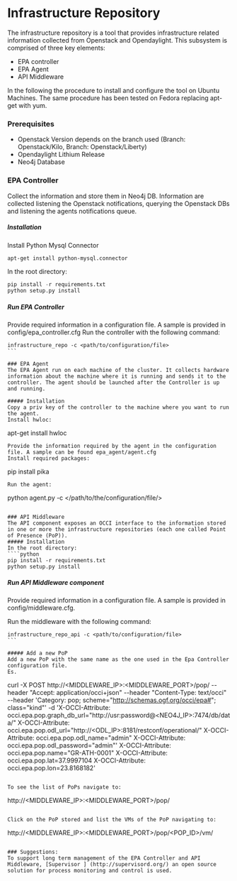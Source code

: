 # Infrastructure Repository

The infrastructure repository is a tool that provides infrastructure related information collected from Openstack and Opendaylight. This subsystem is comprised of three key elements:

* EPA controller
* EPA Agent
* API Middleware

In the following the procedure to install and configure the tool on Ubuntu Machines. The same procedure has been tested on Fedora replacing apt-get with yum.

### Prerequisites
* Openstack Version depends on the branch used (Branch: Openstack/Kilo, Branch: Openstack/Liberty)
* Opendaylight Lithium Release
* Neo4j Database

### EPA Controller
Collect the information and store them in Neo4j DB. 
Information are collected listening the Openstack notifications, querying the Openstack DBs and listening the agents notifications queue.

##### Installation
Install Python Mysql Connector
```
apt-get install python-mysql.connector
```
In the root directory:
````python
pip install -r requirements.txt
python setup.py install
````
##### Run EPA Controller
Provide required information in a configuration file.
A sample is provided in config/epa_controller.cfg
Run the controller with the following command:
````
infrastructure_repo -c <path/to/configuration/file>
```

### EPA Agent
The EPA Agent run on each machine of the cluster. It collects hardware information about the machine where it is running and sends it to the controller. The agent should be launched after the Controller is up and running.

##### Installation
Copy a priv key of the controller to the machine where you want to run the agent.
Install hwloc:
````
apt-get install hwloc 
````
Provide the information required by the agent in the configuration file. A sample can be found epa_agent/agent.cfg
Install required packages:
````
pip install pika
```
Run the agent:
````
python agent.py -c </path/to/the/configuration/file/>
```

### API Middleware
The API component exposes an OCCI interface to the information stored in one or more the infrastructure repositories (each one called Point of Presence (PoP)).
##### Installation
In the root directory:
````python
pip install -r requirements.txt
python setup.py install
```

##### Run API Middleware component
Provide required information in a configuration file.
A sample is provided in config/middleware.cfg.

Run the middleware with the following command:
````
infrastructure_repo_api -c <path/to/configuration/file>
```

##### Add a new PoP
Add a new PoP with the same name as the one used in the Epa Controller configuration file.
Es.
````
curl -X POST http://<MIDDLEWARE_IP>:<MIDDLEWARE_PORT>/pop/ --header "Accept: application/occi+json" --header "Content-Type: text/occi" --header 'Category: pop; scheme="http://schemas.ogf.org/occi/epa#"; class="kind"' 
-d  'X-OCCI-Attribute: occi.epa.pop.graph_db_url="http://usr:password@<NEO4J_IP>:7474/db/data/" X-OCCI-Attribute: occi.epa.pop.odl_url="http://<ODL_IP>:8181/restconf/operational/"  X-OCCI-Attribute: occi.epa.pop.odl_name="admin" X-OCCI-Attribute: occi.epa.pop.odl_password="admin"' X-OCCI-Attribute: occi.epa.pop.name="GR-ATH-0001" 
X-OCCI-Attribute: occi.epa.pop.lat=37.9997104  X-OCCI-Attribute: occi.epa.pop.lon=23.8168182'
```

To see the list of PoPs navigate to:
```
http://<MIDDLEWARE_IP>:<MIDDLEWARE_PORT>/pop/
```

Click on the PoP stored and list the VMs of the PoP navigating to:
```
http://<MIDDLEWARE_IP>:<MIDDLEWARE_PORT>/pop/<POP_ID>/vm/
```

### Suggestions:
To support long term management of the EPA Controller and API Middleware, [Supervisor ] (http://supervisord.org/) an open source solution for process monitoring and control is used.
